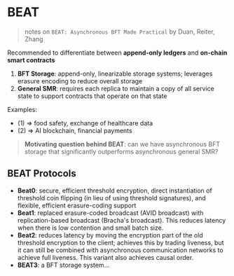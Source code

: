 # BEAT
> notes on `BEAT: Asynchronous BFT Made Practical` by Duan, Reiter, Zhang

Recommended to differentiate between **append-only ledgers** and **on-chain smart contracts**
1. **BFT Storage**: append-only, linearizable storage systems; leverages erasure encoding to reduce overall storage
2. **General SMR**: requires each replica to maintain a copy of all service state to support contracts that operate on that state

Examples:
* (1) => food safety, exchange of healthcare data
* (2) => AI blockchain, financial payments

> **Motivating question behind BEAT**: can we have asynchronous BFT storage that significantly outperforms asynchronous general SMR?

## BEAT Protocols

* **Beat0**: secure, efficient threshold encryption, direct instantiation of threshold coin flipping (in lieu of using threshold signatures), and flexible, efficient erasure-coding support
* **Beat1**: replaced erasure-coded broadcast (AVID broadcast) with replication-based broadcast (Bracha's broadcast). This reduces latency when there is low contention and small batch size.
* **Beat2**: reduces latency by moving the encryption part of the old threshold encryption to the client; achieves this by trading liveness, but it can still be combined with  asynchronous communication networks to achieve full liveness. This variant also achieves causal order.
* **BEAT3**: a BFT storage system...